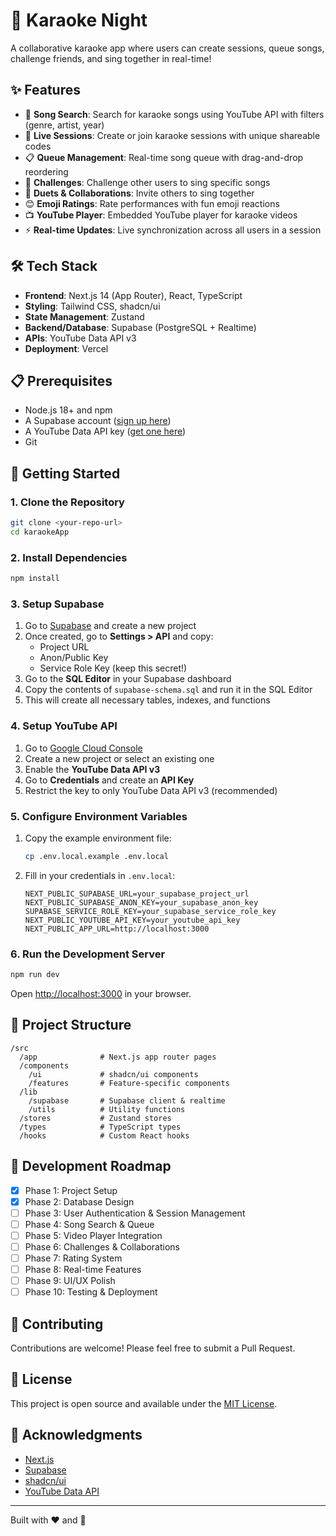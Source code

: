 # 🎤 Karaoke Night

A collaborative karaoke app where users can create sessions, queue songs, challenge friends, and sing together in real-time!

## ✨ Features

- 🎵 **Song Search**: Search for karaoke songs using YouTube API with filters (genre, artist, year)
- 🎪 **Live Sessions**: Create or join karaoke sessions with unique shareable codes
- 📋 **Queue Management**: Real-time song queue with drag-and-drop reordering
- 🎯 **Challenges**: Challenge other users to sing specific songs
- 🤝 **Duets & Collaborations**: Invite others to sing together
- 😊 **Emoji Ratings**: Rate performances with fun emoji reactions
- 📺 **YouTube Player**: Embedded YouTube player for karaoke videos
- ⚡ **Real-time Updates**: Live synchronization across all users in a session

## 🛠 Tech Stack

- **Frontend**: Next.js 14 (App Router), React, TypeScript
- **Styling**: Tailwind CSS, shadcn/ui
- **State Management**: Zustand
- **Backend/Database**: Supabase (PostgreSQL + Realtime)
- **APIs**: YouTube Data API v3
- **Deployment**: Vercel

## 📋 Prerequisites

- Node.js 18+ and npm
- A Supabase account ([sign up here](https://supabase.com))
- A YouTube Data API key ([get one here](https://console.cloud.google.com/apis/credentials))
- Git

## 🚀 Getting Started

### 1. Clone the Repository

```bash
git clone <your-repo-url>
cd karaokeApp
```

### 2. Install Dependencies

```bash
npm install
```

### 3. Setup Supabase

1. Go to [Supabase](https://supabase.com) and create a new project
2. Once created, go to **Settings > API** and copy:
   - Project URL
   - Anon/Public Key
   - Service Role Key (keep this secret!)
3. Go to the **SQL Editor** in your Supabase dashboard
4. Copy the contents of `supabase-schema.sql` and run it in the SQL Editor
5. This will create all necessary tables, indexes, and functions

### 4. Setup YouTube API

1. Go to [Google Cloud Console](https://console.cloud.google.com)
2. Create a new project or select an existing one
3. Enable the **YouTube Data API v3**
4. Go to **Credentials** and create an **API Key**
5. Restrict the key to only YouTube Data API v3 (recommended)

### 5. Configure Environment Variables

1. Copy the example environment file:
   ```bash
   cp .env.local.example .env.local
   ```

2. Fill in your credentials in `.env.local`:
   ```env
   NEXT_PUBLIC_SUPABASE_URL=your_supabase_project_url
   NEXT_PUBLIC_SUPABASE_ANON_KEY=your_supabase_anon_key
   SUPABASE_SERVICE_ROLE_KEY=your_supabase_service_role_key
   NEXT_PUBLIC_YOUTUBE_API_KEY=your_youtube_api_key
   NEXT_PUBLIC_APP_URL=http://localhost:3000
   ```

### 6. Run the Development Server

```bash
npm run dev
```

Open [http://localhost:3000](http://localhost:3000) in your browser.

## 📁 Project Structure

```
/src
  /app              # Next.js app router pages
  /components
    /ui             # shadcn/ui components
    /features       # Feature-specific components
  /lib
    /supabase       # Supabase client & realtime
    /utils          # Utility functions
  /stores           # Zustand stores
  /types            # TypeScript types
  /hooks            # Custom React hooks
```

## 🎯 Development Roadmap

- [x] Phase 1: Project Setup
- [x] Phase 2: Database Design
- [ ] Phase 3: User Authentication & Session Management
- [ ] Phase 4: Song Search & Queue
- [ ] Phase 5: Video Player Integration
- [ ] Phase 6: Challenges & Collaborations
- [ ] Phase 7: Rating System
- [ ] Phase 8: Real-time Features
- [ ] Phase 9: UI/UX Polish
- [ ] Phase 10: Testing & Deployment

## 🤝 Contributing

Contributions are welcome! Please feel free to submit a Pull Request.

## 📄 License

This project is open source and available under the [MIT License](LICENSE).

## 🙏 Acknowledgments

- [Next.js](https://nextjs.org)
- [Supabase](https://supabase.com)
- [shadcn/ui](https://ui.shadcn.com)
- [YouTube Data API](https://developers.google.com/youtube/v3)

---

Built with ❤️ and 🎤
